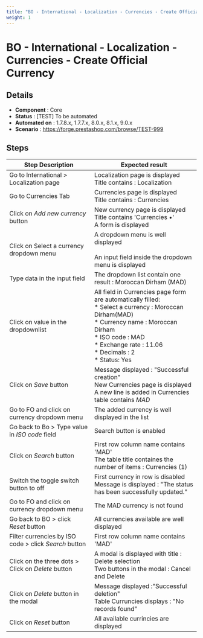 ```yaml
---
title: "BO - International - Localization - Currencies - Create Official Currency"
weight: 1
---
```


# BO - International - Localization - Currencies - Create Official Currency
## Details
* **Component** : Core
* **Status** : [TEST] To be automated
* **Automated on** : 1.7.8.x, 1.7.7.x, 8.0.x, 8.1.x, 9.0.x
* **Scenario** : https://forge.prestashop.com/browse/TEST-999

## Steps
| Step Description | Expected result |
| ----- | ----- |
| Go to International > Localization page | Localization page is displayed<br>Title contains : Localization |
| Go to Currencies Tab | Currencies page is displayed<br>Title contains : Currencies |
| Click on *Add new currency* button | New currency page is displayed<br>Title contains 'Currencies •'<br>A form is displayed |
| Click on Select a currency dropdown menu | A dropdown menu is well displayed<br><br>An input field inside the dropdown menu is displayed |
| Type data in the input field | The dropdown list contain one result : Moroccan Dirham (MAD) |
| Click on value in the dropdownlist | All field in Currencies page form are automatically filled:<br> * Select a currency : Moroccan Dirham(MAD)<br> * Currency name : Moroccan Dirham<br> * ISO code : MAD<br> * Exchange rate : 11.06<br> * Decimals : 2<br> * Status: Yes |
| Click on *Save* button | Message displayed : "Successful creation"<br>New Currencies page is displayed<br>A new line is added in Currencies table contains *MAD* |
| Go to FO and click on currency dropdown menu | The added currency is well displayed in the list |
| Go back to Bo > Type value in *ISO code* field | Search button is enabled |
| Click on *Search* button | First row column name contains 'MAD'<br>The table title containes the number of items : Currencies (1) |
| Switch the toggle switch button to off | First currency in row is disabled<br>Message is displayed : "The status has been successfully updated." |
| Go to FO and click on currency dropdown menu | The MAD currency is not found |
| Go back to BO > click  *Reset* button | All currencies available are well displayed |
| Filter currencies by ISO code > click *Search* button | First row column name contains 'MAD' |
| Click on the three dots > Click on *Delete* button | A modal is displayed with title : Delete selection<br>Two buttons in the modal : Cancel and Delete |
| Click on *Delete* button in the modal | Message displayed :"Successful deletion"<br>Table Curruncies displays : "No records found" |
| Click on *Reset* button | All available currincies are displayed |
